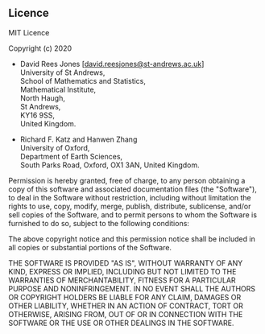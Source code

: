 ## Licence 

MIT Licence

Copyright (c) 2020  

* David Rees Jones [david.reesjones@st-andrews.ac.uk]   
University of St Andrews,    
School of Mathematics and Statistics,   
Mathematical Institute,   
North Haugh,   
St Andrews,   
KY16 9SS,  
United Kingdom.    

* Richard F. Katz and Hanwen Zhang   
University of Oxford,  
Department of Earth Sciences,  
South Parks Road,
Oxford,
OX1 3AN, 
United Kingdom.  

Permission is hereby granted, free of charge, to any person obtaining a copy
of this software and associated documentation files (the "Software"), to deal
in the Software without restriction, including without limitation the rights
to use, copy, modify, merge, publish, distribute, sublicense, and/or sell
copies of the Software, and to permit persons to whom the Software is
furnished to do so, subject to the following conditions:

The above copyright notice and this permission notice shall be included in all
copies or substantial portions of the Software.

THE SOFTWARE IS PROVIDED "AS IS", WITHOUT WARRANTY OF ANY KIND, EXPRESS OR
IMPLIED, INCLUDING BUT NOT LIMITED TO THE WARRANTIES OF MERCHANTABILITY,
FITNESS FOR A PARTICULAR PURPOSE AND NONINFRINGEMENT. IN NO EVENT SHALL THE
AUTHORS OR COPYRIGHT HOLDERS BE LIABLE FOR ANY CLAIM, DAMAGES OR OTHER
LIABILITY, WHETHER IN AN ACTION OF CONTRACT, TORT OR OTHERWISE, ARISING FROM,
OUT OF OR IN CONNECTION WITH THE SOFTWARE OR THE USE OR OTHER DEALINGS IN THE
SOFTWARE.